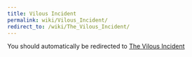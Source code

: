 ```yaml
---
title: Vilous Incident
permalink: wiki/Vilous_Incident/
redirect_to: /wiki/The_Vilous_Incident/
---
```


You should automatically be redirected to [The Vilous Incident](/wiki/The_Vilous_Incident/)
